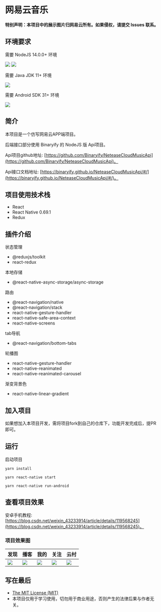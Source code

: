 # 网易云音乐

**特别声明：本项目中的展示图片归网易云所有。如果侵权，请提交 Issues 联系。**

## 环境要求

需要 NodeJS 14.0.0+ 环境

![](./src/assets/design-sketch/npm-6.14.4.svg)
![](./src/assets/design-sketch/node-14.0.0.svg)

需要 Java JDK 11+ 环境

![](./src/assets/design-sketch/java-jdk-11.0.0.svg)

需要 Android SDK 31+ 环境

![](./src/assets/design-sketch/android-sdk-31.0.0.svg)

## 简介

本项目是一个仿写网易云APP端项目。

后端接口部分使用 Binaryify 的 NodeJS 版 Api项目。

Api项目github地址: [https://github.com/Binaryify/NeteaseCloudMusicApi](https://github.com/Binaryify/NeteaseCloudMusicApi)。

Api接口文档地址: [https://binaryify.github.io/NeteaseCloudMusicApi/#/](https://binaryify.github.io/NeteaseCloudMusicApi/#/)。

## 项目使用技术栈

* React
* React Native 0.69.1
* Redux

## 插件介绍

状态管理
* @reduxjs/toolkit
* react-redux

本地存储
* @react-native-async-storage/async-storage

路由
* @react-navigation/native
* @react-navigation/stack
* react-native-gesture-handler
* react-native-safe-area-context
* react-native-screens

tab导航
* @react-navigation/bottom-tabs

轮播图
* react-native-gesture-handler
* react-native-reanimated
* react-native-reanimated-carousel

渐变背景色
* react-native-linear-gradient

## 加入项目

如果想加入本项目开发，需将项目fork到自己的仓库下，功能开发完成后，提PR即可。

## 运行

启动项目

```
yarn install
```

```
yarn react-native start
```

```
yarn react-native run-android
```

## 查看项目效果

安卓手机教程: [https://blog.csdn.net/weixin_43233914/article/details/119568245](https://blog.csdn.net/weixin_43233914/article/details/119568245)。

### 项目效果图

|发现|播客|我的|关注|云村|
|---|---|---|---|---|
|![](./src/assets/design-sketch/find.jpg)|![](./src/assets/design-sketch/bolg.jpg)|![](./src/assets/design-sketch/mine.jpg)|![](./src/assets/design-sketch/follow.jpg)|![](./src/assets/design-sketch/yuncun.jpg)|

## 写在最后

* [The MIT License (MIT)](https://github.com/xlz122/react-native-music/blob/master/LICENSE)
* 本项目仅用于学习使用，切勿用于商业用途，否则产生的法律后果与作者无关。
